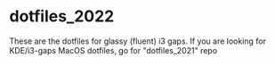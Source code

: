 # dotfiles_2022
These are the dotfiles for glassy (fluent) i3 gaps. If you are looking for KDE/i3-gaps MacOS dotfiles, go for "dotfiles_2021" repo
